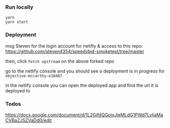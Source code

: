 ### Run locally

```
yarn
yarn start
```

### Deployment

msg Steven for the login account for netifly & access to this repo: https://github.com/steven4354/speedybid-smoketest/tree/master

then, click `Fetch upstream` on the above forked repo

go to the netlify console and you should see a deployment is in progress for `objective-mccarthy-e18467`

in the netlify console you can open the deployed app and find the url it is deployed to 

### Todos

https://docs.google.com/document/d/1L2GifdQGpjxJjeMLdG1PWd7LyljaMaCVBaZJSZVaDd0/edit
